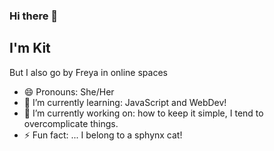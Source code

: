### Hi there 👋

## I'm Kit
But I also go by Freya in online spaces

<!--
**freyaliesel/freyaliesel** is a ✨ _special_ ✨ repository because its `README.md` (this file) appears on your GitHub profile.

Here are some ideas to get you started: -->
- 😄 Pronouns: She/Her
- 🌱 I’m currently learning: JavaScript and WebDev!
- 🔭 I’m currently working on: how to keep it simple, I tend to overcomplicate things.
- ⚡ Fun fact: ... I belong to a sphynx cat!
<!-- 📫 How to reach me: freyacodes@gmail.com
👯 I’m looking to collaborate on ...
🤔 I’m looking for help with ...
💬 Ask me about ... -->




